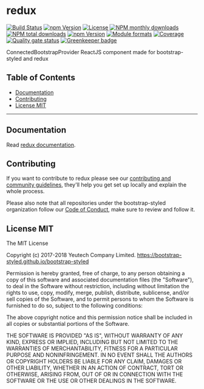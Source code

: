 # redux

[![Build Status](https://travis-ci.org/bootstrap-styled/redux.svg?branch=master)](https://travis-ci.org/bootstrap-styled/redux) [![npm Version](https://img.shields.io/npm/v/@bootstrap-styled/redux.svg?style=flat)](https://www.npmjs.com/package/@bootstrap-styled/redux) [![License](https://img.shields.io/npm/l/@bootstrap-styled/redux.svg?style=flat)](https://www.npmjs.com/package/@bootstrap-styled/redux) [![NPM monthly downloads](https://img.shields.io/npm/dm/@bootstrap-styled/redux.svg?style=flat)](https://npmjs.org/package/@bootstrap-styled/redux) [![NPM total downloads](https://img.shields.io/npm/dt/@bootstrap-styled/redux.svg?style=flat)](https://npmjs.org/package/@bootstrap-styled/redux) [![npm Version](https://img.shields.io/node/v/@bootstrap-styled/redux.svg?style=flat)](https://www.npmjs.com/package/@bootstrap-styled/redux) [![Module formats](https://img.shields.io/badge/module%20formats-umd%2C%20cjs%2C%20esm-green.svg?style=flat)](https://www.npmjs.com/package/@bootstrap-styled/redux)
[![Coverage](https://sonarcloud.io/api/project_badges/measure?project=com.github.bootstrap-styled.redux&metric=coverage)](https://sonarcloud.io/dashboard?id=com.github.bootstrap-styled.redux) [![Quality gate status](https://sonarcloud.io/api/project_badges/measure?project=com.github.bootstrap-styled.redux&metric=alert_status)](https://sonarcloud.io/dashboard?id=com.github.bootstrap-styled.redux) [![Greenkeeper badge](https://badges.greenkeeper.io/bootstrap-styled/redux.svg)](https://greenkeeper.io/)

ConnectedBootstrapProvider ReactJS component made for bootstrap-styled and redux


## Table of Contents

  - [Documentation](#documentation)
  - [Contributing](#contributing)
  - [License MIT](#license-mit)

---

## Documentation

Read [redux documentation](https://bootstrap-styled.github.io/redux).


## Contributing

If you want to contribute to redux please see our [contributing and community guidelines](https://github.com/bootstrap-styled/redux/blob/master/CONTRIBUTING.md), they\'ll help you get set up locally and explain the whole process.

Please also note that all repositories under the bootstrap-styled organization follow our [Code of Conduct](https://github.com/bootstrap-styled/redux/blob/master/CODE_OF_CONDUCT.md), make sure to review and follow it.

## License MIT

The MIT License

Copyright (c) 2017-2018 Yeutech Company Limited. https://bootstrap-styled.github.io/bootstrap-styled

Permission is hereby granted, free of charge, to any person obtaining a copy
of this software and associated documentation files (the "Software"), to deal
in the Software without restriction, including without limitation the rights
to use, copy, modify, merge, publish, distribute, sublicense, and/or sell
copies of the Software, and to permit persons to whom the Software is
furnished to do so, subject to the following conditions:

The above copyright notice and this permission notice shall be included in
all copies or substantial portions of the Software.

THE SOFTWARE IS PROVIDED "AS IS", WITHOUT WARRANTY OF ANY KIND, EXPRESS OR
IMPLIED, INCLUDING BUT NOT LIMITED TO THE WARRANTIES OF MERCHANTABILITY,
FITNESS FOR A PARTICULAR PURPOSE AND NONINFRINGEMENT. IN NO EVENT SHALL THE
AUTHORS OR COPYRIGHT HOLDERS BE LIABLE FOR ANY CLAIM, DAMAGES OR OTHER
LIABILITY, WHETHER IN AN ACTION OF CONTRACT, TORT OR OTHERWISE, ARISING FROM,
OUT OF OR IN CONNECTION WITH THE SOFTWARE OR THE USE OR OTHER DEALINGS IN
THE SOFTWARE.

